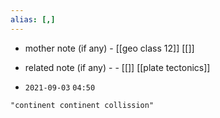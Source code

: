 ```yaml
---
alias: [,]
---
```

- mother note (if any)
		- [[geo class 12]] [[]]
- related note (if any) -
		- [[]] [[plate tectonics]]


- `2021-09-03`  `04:50`

```query
"continent continent collission"
```